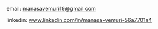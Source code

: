 email: manasavemuri19@gmail.com 

linkedin: www.linkedin.com/in/manasa-vemuri-56a7701a4

<!---
manasavemuri19/manasavemuri19 is a ✨ special ✨ repository because its `README.md` (this file) appears on your GitHub profile.
You can click the Preview link to take a look at your changes.
--->

